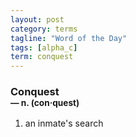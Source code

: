 ```yaml
---
layout: post
category: terms
tagline: "Word of the Day"
tags: [alpha_c]
term: conquest
---
```


<h3>Conquest<br/> <small>&mdash; n. (con<span>&middot;</span>quest)</small></h3>
<p><ol>
<li>an inmate's search</li>
</ol></p>
